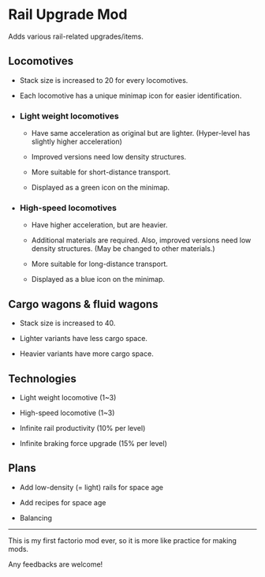# Rail Upgrade Mod

Adds various rail-related upgrades/items.

## Locomotives

+ Stack size is increased to 20 for every locomotives.

+ Each locomotive has a unique minimap icon for easier identification.

+ ### Light weight locomotives

  + Have same acceleration as original but are lighter. (Hyper-level has slightly higher acceleration)

  + Improved versions need low density structures.

  + More suitable for short-distance transport.

  + Displayed as a green icon on the minimap.

+ ### High-speed locomotives

  + Have higher acceleration, but are heavier.

  + Additional materials are required. Also, improved versions need low density structures. (May be changed to other materials.)

  + More suitable for long-distance transport.

  + Displayed as a blue icon on the minimap.

## Cargo wagons & fluid wagons

+ Stack size is increased to 40.

+ Lighter variants have less cargo space.

+ Heavier variants have more cargo space.

## Technologies

+ Light weight locomotive (1~3)

+ High-speed locomotive (1~3)

+ Infinite rail productivity (10% per level)

+ Infinite braking force upgrade (15% per level)

## Plans

+ Add low-density (= light) rails for space age

+ Add recipes for space age

+ Balancing

-----

This is my first factorio mod ever, so it is more like practice for making mods.

Any feedbacks are welcome!
